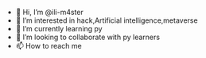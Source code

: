 - 👋 Hi, I’m @ili-m4ster
- 👀 I’m interested in hack,Artificial intelligence,metaverse
- 🌱 I’m currently learning py
- 💞️ I’m looking to collaborate with py learners
- 📫 How to reach me 

<!---
ili-m4ster/ili-m4ster is a ✨ special ✨ repository because its `README.md` (this file) appears on your GitHub profile.
You can click the Preview link to take a look at your changes.
--->
